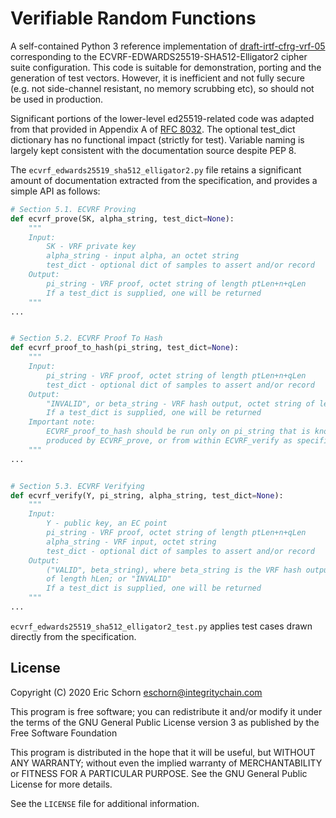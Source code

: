 # Verifiable Random Functions

A self-contained Python 3 reference implementation of [draft-irtf-cfrg-vrf-05](https://tools.ietf.org/pdf/draft-irtf-cfrg-vrf-05.pdf)
corresponding to the ECVRF-EDWARDS25519-SHA512-Elligator2 cipher suite configuration.
This code is suitable for demonstration, porting and the generation of test vectors. 
However, it is inefficient and not fully secure (e.g. not side-channel resistant, no 
memory scrubbing etc), so should not be used in production. 

Significant portions of the lower-level ed25519-related code was adapted from that 
provided in Appendix A of [RFC 8032](https://tools.ietf.org/pdf/rfc8032.pdf). The
optional test_dict dictionary has no functional impact (strictly for test). Variable
naming is largely kept consistent with the documentation source despite PEP 8.

The `ecvrf_edwards25519_sha512_elligator2.py` file retains a significant amount of
documentation extracted from the specification, and provides a simple API as follows:

```python
# Section 5.1. ECVRF Proving
def ecvrf_prove(SK, alpha_string, test_dict=None):
    """
    Input:
        SK - VRF private key
        alpha_string - input alpha, an octet string
        test_dict - optional dict of samples to assert and/or record
    Output:
        pi_string - VRF proof, octet string of length ptLen+n+qLen
        If a test_dict is supplied, one will be returned
    """
...


# Section 5.2. ECVRF Proof To Hash
def ecvrf_proof_to_hash(pi_string, test_dict=None):
    """
    Input:
        pi_string - VRF proof, octet string of length ptLen+n+qLen
        test_dict - optional dict of samples to assert and/or record
    Output:
        "INVALID", or beta_string - VRF hash output, octet string of length hLen
        If a test_dict is supplied, one will be returned
    Important note:
        ECVRF_proof_to_hash should be run only on pi_string that is known to have been
        produced by ECVRF_prove, or from within ECVRF_verify as specified in Section 5.3.
    """
...


# Section 5.3. ECVRF Verifying
def ecvrf_verify(Y, pi_string, alpha_string, test_dict=None):
    """
    Input:
        Y - public key, an EC point
        pi_string - VRF proof, octet string of length ptLen+n+qLen
        alpha_string - VRF input, octet string
        test_dict - optional dict of samples to assert and/or record
    Output:
        ("VALID", beta_string), where beta_string is the VRF hash output, octet string
        of length hLen; or "INVALID"
        If a test_dict is supplied, one will be returned
    """
...
```

`ecvrf_edwards25519_sha512_elligator2_test.py` applies test cases drawn directly from
the specification.

## License

Copyright (C) 2020 Eric Schorn <eschorn@integritychain.com>

This program is free software; you can redistribute it and/or modify it under the terms
of the GNU General Public License version 3 as published by the Free Software Foundation

This program is distributed in the hope that it will be useful, but WITHOUT ANY WARRANTY;
without even the implied warranty of MERCHANTABILITY or FITNESS FOR A PARTICULAR PURPOSE.
See the GNU General Public License for more details.

See the `LICENSE` file for additional information.